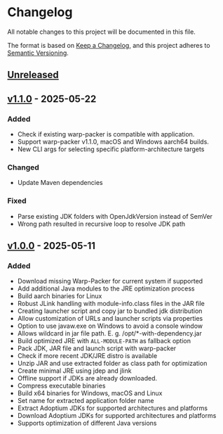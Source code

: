 # Changelog

All notable changes to this project will be documented in this file.

The format is based on [Keep a Changelog](https://keepachangelog.com/en/1.0.0/),
and this project adheres to [Semantic Versioning](https://semver.org/spec/v2.0.0.html).

## [Unreleased]

## [v1.1.0] - 2025-05-22
### Added
- Check if existing warp-packer is compatible with application.
- Support warp-packer v1.1.0, macOS and Windows aarch64 builds.
- New CLI args for selecting specific platform-architecture targets

### Changed
- Update Maven dependencies

### Fixed
- Parse existing JDK folders with OpenJdkVersion instead of SemVer
- Wrong path resulted in recursive loop to resolve JDK path

## [v1.0.0] - 2025-05-11
### Added
- Download missing Warp-Packer for current system if supported
- Add additional Java modules to the JRE optimization process
- Build aarch binaries for Linux
- Robust JLink handling with module-info.class files in the JAR file
- Creating launcher script and copy jar to bundled jdk distribution
- Allow customization of URLs and launcher scripts via properties
- Option to use javaw.exe on Windows to avoid a console window
- Allows wildcard in jar file path. E. g. /opt/*-with-dependency.jar
- Build optimized JRE with `ALL-MODULE-PATH` as fallback option
- Pack JDK, JAR file and launch script with warp-packer
- Check if more recent JDK/JRE distro is available
- Unzip JAR and use extracted folder as class path for optimization
- Create minimal JRE using jdep and jlink
- Offline support if JDKs are already downloaded.
- Compress executable binaries
- Build x64 binaries for Windows, macOS and Linux
- Set name for extracted application folder name
- Extract Adoptium JDKs for supported architectures and platforms
- Download Adoptium JDKs for supported architectures and platforms
- Supports optimization of different Java versions

[unreleased]: https://github.com/kirbylink/java-warp4j/compare/main...HEAD
[v1.1.0]: https://github.com/kirbylink/java-warp4j/compare/v1.0.0...v1.1.0
[v1.0.0]: https://github.com/kirbylink/java-warp4j/releases/tag/v1.0.0
